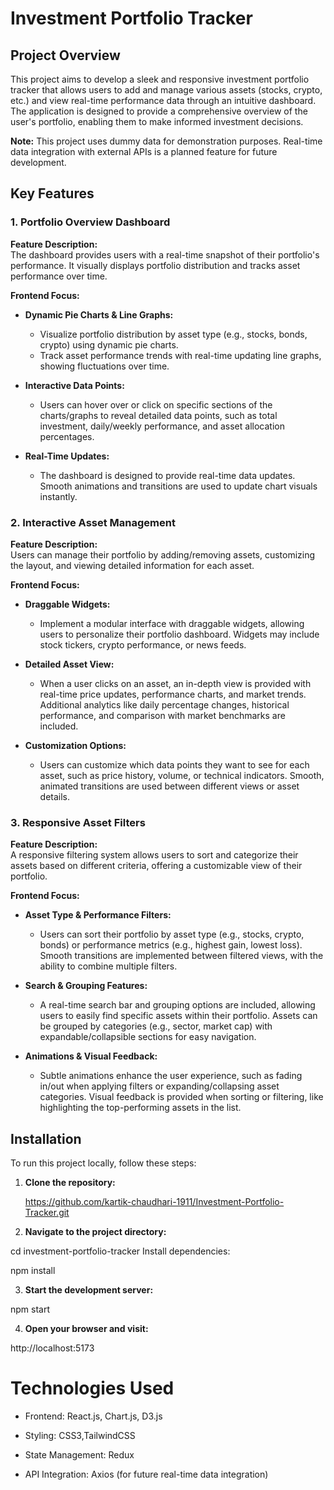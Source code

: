 # Investment Portfolio Tracker

## Project Overview

This project aims to develop a sleek and responsive investment portfolio tracker that allows users to add and manage various assets (stocks, crypto, etc.) and view real-time performance data through an intuitive dashboard. The application is designed to provide a comprehensive overview of the user's portfolio, enabling them to make informed investment decisions.

**Note:** This project uses dummy data for demonstration purposes. Real-time data integration with external APIs is a planned feature for future development.

## Key Features

### 1. Portfolio Overview Dashboard

**Feature Description:**  
The dashboard provides users with a real-time snapshot of their portfolio's performance. It visually displays portfolio distribution and tracks asset performance over time.

**Frontend Focus:**
- **Dynamic Pie Charts & Line Graphs:**  
  - Visualize portfolio distribution by asset type (e.g., stocks, bonds, crypto) using dynamic pie charts.
  - Track asset performance trends with real-time updating line graphs, showing fluctuations over time.
  
- **Interactive Data Points:**  
  - Users can hover over or click on specific sections of the charts/graphs to reveal detailed data points, such as total investment, daily/weekly performance, and asset allocation percentages.
  
- **Real-Time Updates:**  
  - The dashboard is designed to provide real-time data updates. Smooth animations and transitions are used to update chart visuals instantly.

### 2. Interactive Asset Management

**Feature Description:**  
Users can manage their portfolio by adding/removing assets, customizing the layout, and viewing detailed information for each asset.

**Frontend Focus:**
- **Draggable Widgets:**  
  - Implement a modular interface with draggable widgets, allowing users to personalize their portfolio dashboard. Widgets may include stock tickers, crypto performance, or news feeds.
  
- **Detailed Asset View:**  
  - When a user clicks on an asset, an in-depth view is provided with real-time price updates, performance charts, and market trends. Additional analytics like daily percentage changes, historical performance, and comparison with market benchmarks are included.
  
- **Customization Options:**  
  - Users can customize which data points they want to see for each asset, such as price history, volume, or technical indicators. Smooth, animated transitions are used between different views or asset details.

### 3. Responsive Asset Filters

**Feature Description:**  
A responsive filtering system allows users to sort and categorize their assets based on different criteria, offering a customizable view of their portfolio.

**Frontend Focus:**
- **Asset Type & Performance Filters:**  
  - Users can sort their portfolio by asset type (e.g., stocks, crypto, bonds) or performance metrics (e.g., highest gain, lowest loss). Smooth transitions are implemented between filtered views, with the ability to combine multiple filters.
  
- **Search & Grouping Features:**  
  - A real-time search bar and grouping options are included, allowing users to easily find specific assets within their portfolio. Assets can be grouped by categories (e.g., sector, market cap) with expandable/collapsible sections for easy navigation.
  
- **Animations & Visual Feedback:**  
  - Subtle animations enhance the user experience, such as fading in/out when applying filters or expanding/collapsing asset categories. Visual feedback is provided when sorting or filtering, like highlighting the top-performing assets in the list.

## Installation

To run this project locally, follow these steps:

1. **Clone the repository:**
   
   https://github.com/kartik-chaudhari-1911/Investment-Portfolio-Tracker.git


2. **Navigate to the project directory:**


  cd investment-portfolio-tracker
  Install dependencies:

  npm install
  
3. **Start the development server:**

  npm start
  
4. **Open your browser and visit:**

  http://localhost:5173


# Technologies Used

- Frontend: React.js, Chart.js, D3.js

- Styling: CSS3,TailwindCSS

- State Management: Redux

- API Integration: Axios (for future real-time data   integration)
